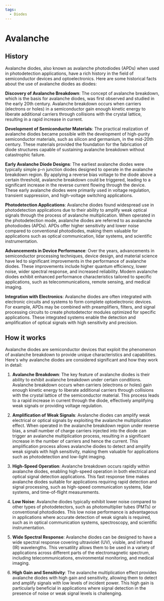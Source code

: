 ```yaml
---
tags:
  - Diodes
---
```


<head>
    <meta name="google-adsense-account" content="ca-pub-9364684337389377">
    <meta charset="UTF-8">
    <meta name="viewport" content="width=device-width, initial-scale=1.0">
    <meta name="description" content="Welcome to ac-electricity! Here you will learn more about electricity, the different components used to make an electrical circuit as well as their features and use cases.">
    <meta name="keywords" content="alexis carbillet, carbillet, electricity, capacitors, conductors, diodes, electronic, energy source, hardware, home appliances, inductors, insulators, resistors, semi-conductors">
    <meta name="author" content="Alexis Carbillet ">
</head>

# Avalanche

## History

Avalanche diodes, also known as avalanche photodiodes (APDs) when used in photodetection applications, have a rich history in the field of semiconductor devices and optoelectronics. Here are some historical facts about the use of avalanche diodes as diodes:

**Discovery of Avalanche Breakdown**: The concept of avalanche breakdown, which is the basis for avalanche diodes, was first observed and studied in the early 20th century. Avalanche breakdown occurs when carriers (electrons or holes) in a semiconductor gain enough kinetic energy to liberate additional carriers through collisions with the crystal lattice, resulting in a rapid increase in current.

**Development of Semiconductor Materials**: The practical realization of avalanche diodes became possible with the development of high-purity semiconductor materials, such as silicon and germanium, in the mid-20th century. These materials provided the foundation for the fabrication of diode structures capable of sustaining avalanche breakdown without catastrophic failure.

**Early Avalanche Diode Designs**: The earliest avalanche diodes were typically simple p-n junction diodes designed to operate in the avalanche breakdown region. By applying a reverse bias voltage to the diode above a certain threshold, avalanche breakdown could be triggered, leading to a significant increase in the reverse current flowing through the device. These early avalanche diodes were primarily used in voltage regulation, transient suppression, and high-voltage switching applications.

**Photodetection Applications**: Avalanche diodes found widespread use in photodetection applications due to their ability to amplify weak optical signals through the process of avalanche multiplication. When operated in the photodetection mode, avalanche diodes are referred to as avalanche photodiodes (APDs). APDs offer higher sensitivity and lower noise compared to conventional photodiodes, making them valuable for applications such as optical communication, lidar systems, and scientific instrumentation.

**Advancements in Device Performance**: Over the years, advancements in semiconductor processing techniques, device design, and material science have led to significant improvements in the performance of avalanche diodes. These improvements include higher quantum efficiency, lower noise, wider spectral response, and increased reliability. Modern avalanche diodes exhibit enhanced performance characteristics tailored to specific applications, such as telecommunications, remote sensing, and medical imaging.

**Integration with Electronics**: Avalanche diodes are often integrated with electronic circuits and systems to form complete optoelectronic devices. For example, APDs may be combined with preamplifiers, filters, and signal processing circuits to create photodetector modules optimized for specific applications. These integrated systems enable the detection and amplification of optical signals with high sensitivity and precision.

## How it works

Avalanche diodes are semiconductor devices that exploit the phenomenon of avalanche breakdown to provide unique characteristics and capabilities. Here's why avalanche diodes are considered significant and how they work in detail:

1. **Avalanche Breakdown**: The key feature of avalanche diodes is their ability to exhibit avalanche breakdown under certain conditions. Avalanche breakdown occurs when carriers (electrons or holes) gain enough kinetic energy to liberate additional carriers through collisions with the crystal lattice of the semiconductor material. This process leads to a rapid increase in current through the diode, effectively amplifying weak signals or providing voltage regulation.

2. **Amplification of Weak Signals**: Avalanche diodes can amplify weak electrical or optical signals by exploiting the avalanche multiplication effect. When operated in the avalanche breakdown region under reverse bias, a small number of charge carriers injected into the diode can trigger an avalanche multiplication process, resulting in a significant increase in the number of carriers and hence the current. This amplification process allows avalanche diodes to detect and amplify weak signals with high sensitivity, making them valuable for applications such as photodetection and low-light imaging.

3. **High-Speed Operation**: Avalanche breakdown occurs rapidly within avalanche diodes, enabling high-speed operation in both electrical and optical signal detection applications. This fast response time makes avalanche diodes suitable for applications requiring rapid detection and signal processing, such as high-speed communication systems, lidar systems, and time-of-flight measurements.

4. **Low Noise**: Avalanche diodes typically exhibit lower noise compared to other types of photodetectors, such as photomultiplier tubes (PMTs) or conventional photodiodes. This low noise performance is advantageous in applications where accurate detection of weak signals is required, such as in optical communication systems, spectroscopy, and scientific instrumentation.

5. **Wide Spectral Response**: Avalanche diodes can be designed to have a wide spectral response covering ultraviolet (UV), visible, and infrared (IR) wavelengths. This versatility allows them to be used in a variety of applications across different parts of the electromagnetic spectrum, including telecommunications, environmental monitoring, and medical imaging.

6. **High Gain and Sensitivity**: The avalanche multiplication effect provides avalanche diodes with high gain and sensitivity, allowing them to detect and amplify signals with low levels of incident power. This high gain is particularly beneficial in applications where signal detection in the presence of noise or weak signal levels is challenging.
